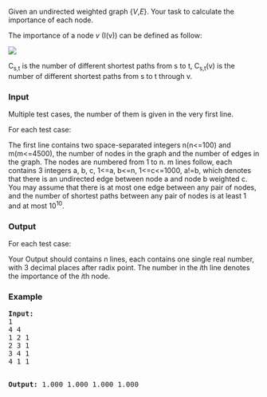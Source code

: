 <p>Given an undirected weighted graph {<i>V</i>,<i>E</i>}. Your task to calculate the importance of each node.</p>
<p>The importance of a node <i>v</i> (I(v)) can be defined as follow:</p>
<img src="/content/john_jones:import1.jpg">
<p>C<sub>s,t</sub> is the number of different shortest paths from s to t, C<sub>s,t</sub>(v) is the number of different shortest paths from s to t through v.</p>

<h3>Input</h3>
<p>Multiple test cases, the number of them is given in the very first line. </p>
<p>For each test case: </p>
<p>The first line contains two space-separated integers n(n&lt;=100) and m(m&lt;=4500), the number of nodes in the graph and the number of edges in the graph. The nodes are numbered from 1 to n. m lines follow, each contains 3 integers a, b, c, 1&lt;=a, b&lt;=n, 1&lt;=c&lt;=1000, a!=b, which denotes that there is an undirected edge between node a and node b weighted c. You may assume that there is at most one edge between any pair of nodes, and the number of shortest paths between any pair of nodes is at least 1 and at most 10<sup>10</sup>. </p>

<h3>Output</h3>
<p>For each test case: </p>
<p>Your Output should contains n lines, each contains one single real number, with 3 decimal places after radix point. The number in the <i>i</i>th line denotes the importance of the <i>i</i>th node. </p>

<h3>Example</h3>
<pre><b>Input:</b>
1
4 4
1 2 1
2 3 1
3 4 1
4 1 1

<b>Output:</b>
1.000
1.000
1.000
1.000
</pre>